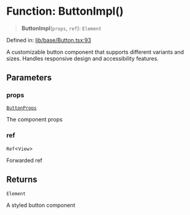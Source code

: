 # Function: ButtonImpl()

> **ButtonImpl**(`props`, `ref`): `Element`

Defined in: [lib/base/Button.tsx:93](https://github.com/aldesgroup/goaldn/blob/b43e92ae42dcd6febc9c2c8f0742ef8c669d44f6/lib/base/Button.tsx#L93)

A customizable button component that supports different variants and sizes.
Handles responsive design and accessibility features.

## Parameters

### props

[`ButtonProps`](../type-aliases/ButtonProps.md)

The component props

### ref

`Ref`\<`View`\>

Forwarded ref

## Returns

`Element`

A styled button component
